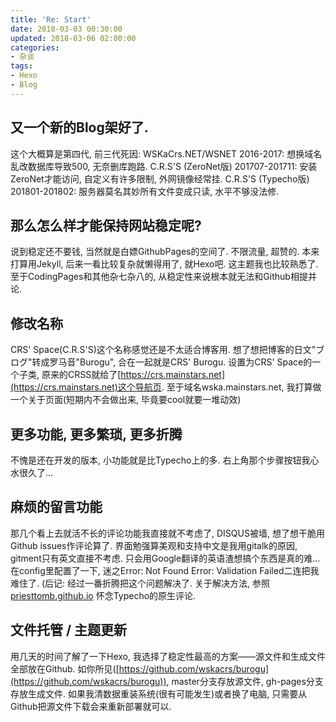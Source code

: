 ```yaml
---
title: 'Re: Start'
date: 2018-03-03 00:30:00
updated: 2018-03-06 02:00:00
categories:
- 杂谈
tags:
- Hexo
- Blog
---
```

## 又一个新的Blog架好了.
<!--more-->
这个大概算是第四代, 前三代死因:
WSKaCrs.NET/WSNET 2016-2017: 想换域名乱改数据库导致500, 无奈删库跑路.
C.R.S'S (ZeroNet版) 201707-201711: 安装ZeroNet才能访问, 自定义有许多限制, 外网镜像经常挂.
C.R.S'S (Typecho版) 201801-201802: 服务器莫名其妙所有文件变成只读, 水平不够没法修.

## 那么怎么样才能保持网站稳定呢?
说到稳定还不要钱, 当然就是白嫖GithubPages的空间了. 不限流量, 超赞的.
本来打算用Jekyll, 后来一看比较复杂就懒得用了, 就Hexo吧. 这主题我也比较熟悉了.
至于CodingPages和其他杂七杂八的, 从稳定性来说根本就无法和Github相提并论.

## 修改名称
CRS' Space(C.R.S'S)这个名称感觉还是不太适合博客用.
想了想把博客的日文"ブログ"转成罗马音"Burogu", 合在一起就是CRS' Burogu.
设置为CRS' Space的一个子类, 原来的CRSS就给了[https://crs.mainstars.net](https://crs.mainstars.net)这个导航页.
至于域名wska.mainstars.net, 我打算做一个关于页面(短期内不会做出来, 毕竟要cool就要一堆动效)

## 更多功能, 更多繁琐, 更多折腾
不愧是还在开发的版本, 小功能就是比Typecho上的多.
右上角那个步骤按钮我心水很久了...

## 麻烦的留言功能
那几个看上去就活不长的评论功能我直接就不考虑了, DISQUS被墙,
想了想干脆用Github issues作评论算了.
界面勉强算美观和支持中文是我用gitalk的原因, gitment只有英文直接不考虑.
只会用Google翻译的英语渣想搞个东西是真的难...
在config里配置了一下, 迷之Error: Not Found  Error: Validation Failed二连把我难住了.
(后记: 经过一番折腾把这个问题解决了. 关于解决方法, 参照[priesttomb.github.io](https://priesttomb.github.io/%E6%97%A5%E5%B8%B8/2018/02/12/%E5%A4%84%E7%90%86Gitalk%E4%B8%AD%E7%94%B1%E4%BA%8E%E6%96%87%E7%AB%A0URL%E8%BF%87%E9%95%BF%E5%AF%BC%E8%87%B4%E7%9A%84Validation-Failed(422)/)
怀念Typecho的原生评论.

## 文件托管 / 主题更新
用几天的时间了解了一下Hexo, 我选择了稳定性最高的方案——源文件和生成文件全部放在Github.
如你所见([https://github.com/wskacrs/burogu](https://github.com/wskacrs/burogu)), master分支存放源文件, gh-pages分支存放生成文件.
如果我清数据重装系统(很有可能发生)或者换了电脑, 只需要从Github把源文件下载会来重新部署就可以.
